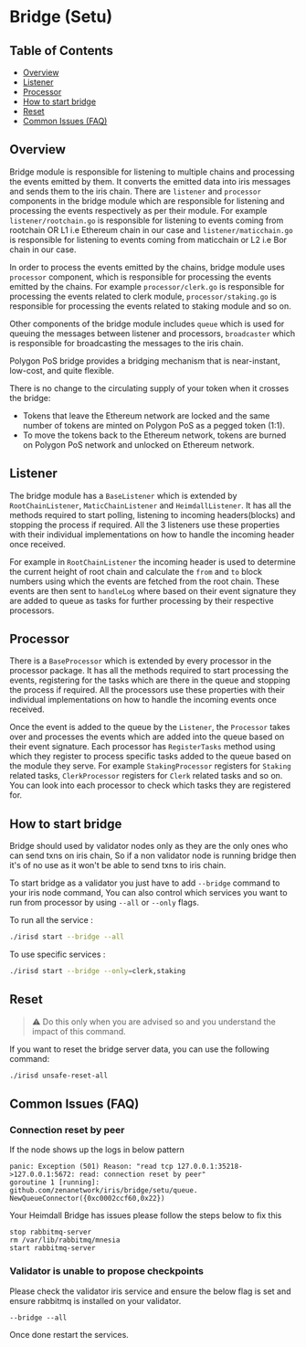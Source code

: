 # Bridge (Setu)

## Table of Contents

- [Overview](#overview)
- [Listener](#listener)
- [Processor](#processor)
- [How to start bridge](#how-to-start-bridge)
- [Reset](#reset)
- [Common Issues (FAQ)](#common-issues-faq)

## Overview

Bridge module is responsible for listening to multiple chains and processing the events emitted by them. It converts the emitted data into iris messages and sends them to the iris chain. There are `listener` and `processor` components in the bridge module which are responsible for listening and processing the events respectively as per their module. For example `listener/rootchain.go` is responsible for listening to events coming from rootchain OR L1 i.e Ethereum chain in our case and `listener/maticchain.go` is responsible for listening to events coming from maticchain or L2 i.e Bor chain in our case.

In order to process the events emitted by the chains, bridge module uses `processor` component, which is responsible for processing the events emitted by the chains. For example `processor/clerk.go` is responsible for processing the events related to clerk module, `processor/staking.go` is responsible for processing the events related to staking module and so on.

Other components of the bridge module includes `queue` which is used for queuing the messages between listener and processors, `broadcaster` which is responsible for broadcasting the messages to the iris chain.

Polygon PoS bridge provides a bridging mechanism that is near-instant, low-cost, and quite flexible.

There is no change to the circulating supply of your token when it crosses the bridge:

- Tokens that leave the Ethereum network are locked and the same number of tokens are minted on Polygon PoS as a pegged token (1:1).
- To move the tokens back to the Ethereum network, tokens are burned on Polygon PoS network and unlocked on Ethereum network.

## Listener

The bridge module has a `BaseListener` which is extended by `RootChainListener`, `MaticChainListener` and `HeimdallListener`. It has all the methods required to start polling, listening to incoming headers(blocks) and stopping the process if required. All the 3 listeners use these properties with their individual implementations on how to handle the incoming header once received.

For example in `RootChainListener` the incoming header is used to determine the current height of root chain and calculate the `from` and `to` block numbers using which the events are fetched from the root chain. These events are then sent to `handleLog` where based on their event signature they are added to queue as tasks for further processing by their respective processors.

## Processor

There is a `BaseProcessor` which is extended by every processor in the processor package. It has all the methods required to start processing the events, registering for the tasks which are there in the queue and stopping the process if required. All the processors use these properties with their individual implementations on how to handle the incoming events once received.

Once the event is added to the queue by the `Listener`, the `Processor` takes over and processes the events which are added into the queue based on their event signature. Each processor has `RegisterTasks` method using which they register to process specific tasks added to the queue based on the module they serve. For example `StakingProcessor` registers for `Staking` related tasks, `ClerkProcessor` registers for `Clerk` related tasks and so on. You can look into each processor to check which tasks they are registered for.

## How to start bridge

Bridge should used by validator nodes only as they are the only ones who can send txns on iris chain, So if a non validator node is running bridge then it's of no use as it won't be able to send txns to iris chain.

To start bridge as a validator you just have to add `--bridge` command to your iris node command, You can also control which services you want to run from processor by using `--all` or `--only` flags.

To run all the service :

```bash
./irisd start --bridge --all
```

To use specific services :

```bash
./irisd start --bridge --only=clerk,staking
```

## Reset

> :warning: Do this only when you are advised so and you understand the impact of this command.

If you want to reset the bridge server data, you can use the following command:

```bash
./irisd unsafe-reset-all
```

## Common Issues (FAQ)

### Connection reset by peer

If the node shows up the logs in below pattern

```
panic: Exception (501) Reason: "read tcp 127.0.0.1:35218->127.0.0.1:5672: read: connection reset by peer"
goroutine 1 [running]:
github.com/zenanetwork/iris/bridge/setu/queue. NewQueueConnector({0xc0002ccf60,0x22})
```

Your Heimdall Bridge has issues please follow the steps below to fix this

```
stop rabbitmq-server
rm /var/lib/rabbitmq/mnesia
start rabbitmq-server
```

### Validator is unable to propose checkpoints

Please check the validator iris service and ensure the below flag is set and ensure rabbitmq is installed on your validator.

```
--bridge --all
```

Once done restart the services.
